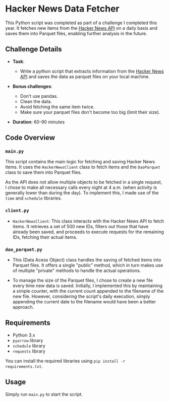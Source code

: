 # Hacker News Data Fetcher

This Python script was completed as part of a challenge I completed this year. It fetches new items from the [Hacker News API](https://github.com/HackerNews/API) on a daily basis and saves them into Parquet files, enabling further analysis in the future.

## Challenge Details

- **Task**:
  - Write a python script that extracts information from the [Hacker News API](https://github.com/HackerNews/API) and saves the data as parquet files on your local machine.

- **Bonus challenges**:
  - Don’t use pandas.
  - Clean the data.
  - Avoid fetching the same item twice.
  - Make sure your parquet files don't become too big (limit their size).

- **Duration**: 60-90 minutes

## Code Overview

### `main.py`

This script contains the main logic for fetching and saving Hacker News items. It uses the `HackerNewsClient` class to fetch items and the `DaoParquet` class to save them into Parquet files.

As the API does not allow multiple objects to be fetched in a single request, I chose to make all necessary calls every night at 4 a.m. (when activity is generally lower than during the day). To implement this, I made use of the `time` and `schedule` libraries.

### `client.py`

- `HackerNewsClient`: This class interacts with the Hacker News API to fetch items. It retrieves a set of 500 new IDs, filters out those that have already been saved, and proceeds to execute requests for the remaining IDs, fetching their actual items.

### `dao_parquet.py`

- This (Data Acess Object) class handles the saving of fetched items into Parquet files. It offers a single "public" method, which in turn makes use of multiple "private" methods to handle the actual operations.

- To manage the size of the Parquet files, I chose to create a new file every time new data is saved. Initially, I implemented this by maintaining a simple counter, with the current count appended to the filename of the new file. However, considering the script's daily execution, simply appending the current date to the filename would have been a better approach.

## Requirements

- Python 3.x
- `pyarrow` library
- `schedule` library
- `requests` library

You can install the required libraries using `pip install -r requirements.txt`.

## Usage

Simply run `main.py` to start the script.
